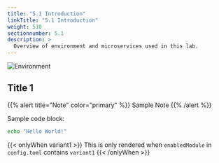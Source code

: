 ```yaml
---
title: "5.1 Introduction"
linkTitle: "5.1 Introduction"
weight: 510
sectionnumber: 5.1
description: >
  Overview of environment and microservices used in this lab.
---
```


![Environment](../outbox.png)



## Title 1

{{% alert title="Note" color="primary" %}}
Sample Note
{{% /alert %}}

Sample code block:
```bash
echo "Hello World!"
```

{{< onlyWhen variant1 >}}
This is only rendered when `enabledModule` in `config.toml` contains `variant1`
{{< /onlyWhen >}}
